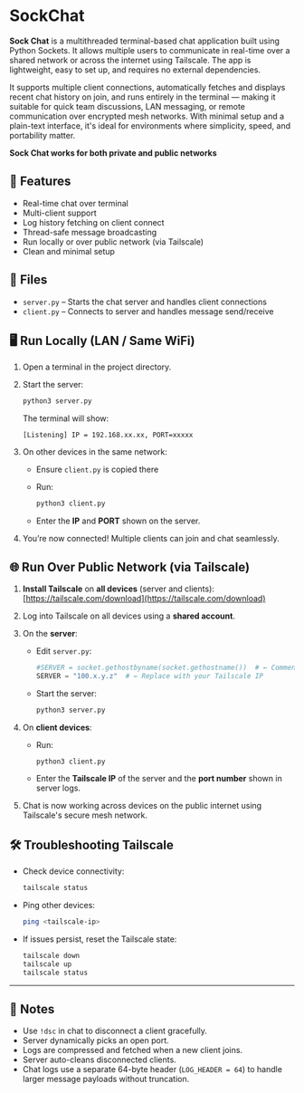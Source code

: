 # SockChat

**Sock Chat** is a multithreaded terminal-based chat application built using Python Sockets. It allows multiple users to communicate in real-time over a shared network or across the internet using Tailscale. The app is lightweight, easy to set up, and requires no external dependencies.

It supports multiple client connections, automatically fetches and displays recent chat history on join, and runs entirely in the terminal — making it suitable for quick team discussions, LAN messaging, or remote communication over encrypted mesh networks. With minimal setup and a plain-text interface, it's ideal for environments where simplicity, speed, and portability matter.

**Sock Chat works for both private and public networks**

## 🚀 Features

* Real-time chat over terminal
* Multi-client support
* Log history fetching on client connect
* Thread-safe message broadcasting
* Run locally or over public network (via Tailscale)
* Clean and minimal setup



## 📁 Files

* `server.py` – Starts the chat server and handles client connections
* `client.py` – Connects to server and handles message send/receive



## 🖥️ Run Locally (LAN / Same WiFi)

1. Open a terminal in the project directory.

2. Start the server:

   ```bash
   python3 server.py
   ```

   The terminal will show:

   ```
   [Listening] IP = 192.168.xx.xx, PORT=xxxxx
   ```

3. On other devices in the same network:

   * Ensure `client.py` is copied there
   * Run:

     ```bash
     python3 client.py
     ```
   * Enter the **IP** and **PORT** shown on the server.

4. You’re now connected! Multiple clients can join and chat seamlessly.



## 🌐 Run Over Public Network (via Tailscale)

1. **Install Tailscale** on **all devices** (server and clients):
   [https://tailscale.com/download](https://tailscale.com/download)

2. Log into Tailscale on all devices using a **shared account**.

3. On the **server**:

   * Edit `server.py`:

     ```python
     #SERVER = socket.gethostbyname(socket.gethostname())  # ← Comment this line
     SERVER = "100.x.y.z"  # ← Replace with your Tailscale IP
     ```
   * Start the server:

     ```bash
     python3 server.py
     ```

4. On **client devices**:

   * Run:

     ```bash
     python3 client.py
     ```
   * Enter the **Tailscale IP** of the server and the **port number** shown in server logs.

5. Chat is now working across devices on the public internet using Tailscale's secure mesh network.



## 🛠️ Troubleshooting Tailscale

* Check device connectivity:

  ```bash
  tailscale status
  ```

* Ping other devices:

  ```bash
  ping <tailscale-ip>
  ```

* If issues persist, reset the Tailscale state:

  ```bash
  tailscale down
  tailscale up
  tailscale status
  ```

---

## 📌 Notes

* Use `!dsc` in chat to disconnect a client gracefully.
* Server dynamically picks an open port.
* Logs are compressed and fetched when a new client joins.
* Server auto-cleans disconnected clients.
* Chat logs use a separate 64-byte header (`LOG_HEADER = 64`) to handle larger message payloads without truncation. 
